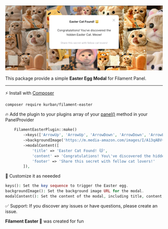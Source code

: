 ![Filament Easter 🥚](./screenshot.png)

This package provide a simple **Easter Egg Modal** for Filament Panel.

------

⚡️ Install with [Composer](https://getcomposer.org)

```bash
composer require kurban/filament-easter
```

🔥 Add the plugin to your plugins array of your [panel()](https://filamentphp.com/docs/3.x/panels/installation) method in your PanelProvider

```php
    FilamentEasterPlugin::make()
        ->keys(['ArrowUp', 'ArrowUp', 'ArrowDown', 'ArrowDown', 'ArrowLeft', 'ArrowRight', 'ArrowLeft', 'ArrowRight', 'b', 'a'])
        ->backgroundImage('https://m.media-amazon.com/images/I/A13qABV+icL.png')
        ->modalContent([
            'title' => 'Easter Cat Found! 🐱',
            'content' => 'Congratulations! You\'ve discovered the hidden Easter Cat. Meow!',
            'footer' => 'Share this secret with fellow cat lovers!'
        ]),
```

🚀 Customize it as neeeded
```php
keys(): Set the key sequence to trigger the Easter egg.
backgroundImage(): Set the background image URL for the modal.
modalContent(): Set the content of the modal, including title, content, and footer.
```



✅ Support:
If you discover any issues or have questions, please create an issue.

**Filament Easter 🥚** was created for fun